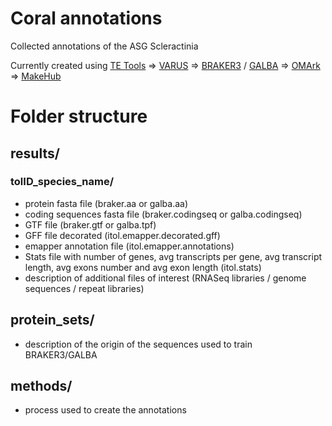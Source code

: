 # Coral annotations
Collected annotations of the ASG Scleractinia

Currently created using [TE Tools](https://github.com/Dfam-consortium/TETools) => [VARUS](https://github.com/Gaius-Augustus/VARUS) => [BRAKER3](https://github.com/Gaius-Augustus/BRAKER) / [GALBA](https://github.com/Gaius-Augustus/GALBA) => [OMArk](https://github.com/DessimozLab/OMArk) => [MakeHub](https://github.com/Gaius-Augustus/MakeHub)

# Folder structure
## results/
### tolID_species_name/
* protein fasta file (braker.aa or galba.aa)
* coding sequences fasta file (braker.codingseq or galba.codingseq)
* GTF file (braker.gtf or galba.tpf)
* GFF file decorated (itol.emapper.decorated.gff)
* emapper annotation file (itol.emapper.annotations)
* Stats file with number of genes, avg transcripts per gene, avg transcript length, avg exons number and avg exon length (itol.stats)
* description of additional files of interest (RNASeq libraries / genome sequences / repeat libraries)
## protein_sets/
* description of the origin of the sequences used to train BRAKER3/GALBA
## methods/
* process used to create the annotations
